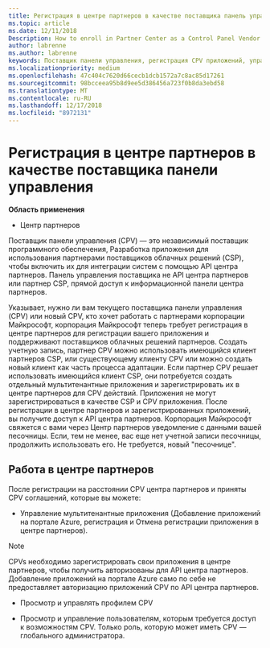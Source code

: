 ```yaml
---
title: Регистрация в центре партнеров в качестве поставщика панель управления | Центр партнеров
ms.topic: article
ms.date: 12/11/2018
Description: How to enroll in Partner Center as a Control Panel Vendor
author: labrenne
ms.author: labrenne
keywords: Поставщик панели управления, регистрация CPV приложений, управление приложениями CPV
ms.localizationpriority: medium
ms.openlocfilehash: 47c404c7620d66cecb1dcb1572a7c8ac85d17261
ms.sourcegitcommit: 98bcceea95b8d9ee5d386456a723f0b8da3ebd58
ms.translationtype: MT
ms.contentlocale: ru-RU
ms.lasthandoff: 12/17/2018
ms.locfileid: "8972131"
---
```

# <a name="enroll-in-partner-center-as-a-control-panel-vendor"></a>Регистрация в центре партнеров в качестве поставщика панели управления

**Область применения**

- Центр партнеров

Поставщик панели управления (CPV) — это независимый поставщик программного обеспечения, Разработка приложения для использования партнерами поставщиков облачных решений (CSP), чтобы включить их для интеграции систем с помощью API центра партнеров. Панель управления поставщика не API центра партнеров или партнер CSP, прямой доступ к информационной панели центра партнеров.

Указывает, нужно ли вам текущего поставщика панели управления (CPV) или новый CPV, кто хочет работать с партнерами корпорации Майкрософт, корпорация Майкрософт теперь требует регистрация в центре партнеров для регистрации вашего приложения и поддерживают поставщиков облачных решений партнеров. Создать учетную запись, партнер CPV можно использовать имеющийся клиент партнеров CSP, или существующему клиенту CPV или можно создать новый клиент как часть процесса адаптации. Если партнер CPV решает использовать имеющийся клиент CSP, они потребуется создать отдельный мультитенантные приложения и зарегистрировать их в центре партнеров для CPV действий. Приложения не могут зарегистрироваться в качестве CSP и CPV приложения. После регистрации в центре партнеров и зарегистрированных приложений, вы получите доступ к API центра партнеров.  Корпорация Майкрософт свяжется с вами через Центр партнеров уведомление с данными вашей песочницы. Если, тем не менее, вас еще нет учетной записи песочницы, продолжить использовать его. Не требуется, новый "песочнице".   


## <a name="working-in-partner-center"></a>Работа в центре партнеров
После регистрации на расстоянии CPV центра партнеров и приняты CPV соглашений, которые вы можете:

- Управление мультитенантные приложения (Добавление приложений на портале Azure, регистрация и Отмена регистрации приложения в центре партнеров).

>[!Note] 
>CPVs необходимо зарегистрировать свои приложения в центре партнеров, чтобы получить авторизованы для API центра партнеров. Добавление приложений на портале Azure само по себе не предоставляет авторизацию приложений CPV по API центра партнеров. 

- Просмотр и управлять профилем CPV 

- Просмотр и управление пользователям, которым требуется доступ к возможностям CPV. Только роль, которую может иметь CPV — глобального администратора.


